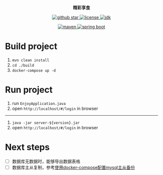<p align="center">
	<strong>精彩享食</strong>
</p>
<p align="center">
    <a target="blank" href="https://github.com/helltractor/enjoy-delicious-food">
        <img src="https://img.shields.io/github/stars/helltractor/enjoy-take-out.svg?style=social" alt="github star"/>
    </a>
    <a target="_blank" href="https://opensource.org/licenses/MIT">
        <img src="https://img.shields.io/:license-MIT-blue.svg" alt="license"/>
    </a>
    <a target="_blank" href="https://github.com/helltractor/enjoy-delicious-food">
        <img src='https://img.shields.io/badge/JDK-1.8.0_40+-green.svg' alt='jdk'/>
    </a>
</p>
<p align="center">
    <a target="blank" href="https://github.com/helltractor/enjoy-delicious-food">
        <img src='https://img.shields.io/badge/Maven-3.9.6-blue.svg' alt='maven'/>
    </a>
    <a target="_blank" href="https://github.com/helltractor/enjoy-delicious-food">
        <img src='https://img.shields.io/badge/Spring%20Boot-2.7.3-green.svg' alt='spring boot'/>
    </a>
</p>

# Build project

1. `mvn clean install`
2. `cd ./build`
3. `docker-compose up -d`

# Run project

1. run `EnjoyApplication.java`
2. open `http://localhost/#/login` in browser

---

1. `java -jar server-${version}.jar`
2. open `http://localhost/#/login` in browser

# Next steps

- [ ] 数据库无数据时，能够导出数据表格
- [ ] 数据库主从复制，参考[使用docker-compose配置mysql主从备份](https://www.enjoytoday.cn/2024/01/11/%E4%BD%BF%E7%94%A8docker-compose%E9%85%8D%E7%BD%AEmysql%E4%B8%BB%E4%BB%8E%E5%A4%87%E4%BB%BD/)
